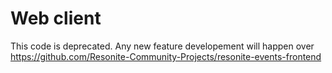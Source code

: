 # Web client

This code is deprecated. Any new feature developement will happen over https://github.com/Resonite-Community-Projects/resonite-events-frontend